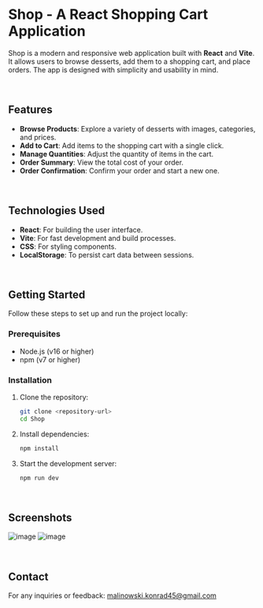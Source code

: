 # Shop - A React Shopping Cart Application

Shop is a modern and responsive web application built with **React** and **Vite**. It allows users to browse desserts, add them to a shopping cart, and place orders. The app is designed with simplicity and usability in mind.

<br>

## Features

- **Browse Products**: Explore a variety of desserts with images, categories, and prices.
- **Add to Cart**: Add items to the shopping cart with a single click.
- **Manage Quantities**: Adjust the quantity of items in the cart.
- **Order Summary**: View the total cost of your order.
- **Order Confirmation**: Confirm your order and start a new one.

<br>

##  Technologies Used

- **React**: For building the user interface.
- **Vite**: For fast development and build processes.
- **CSS**: For styling components.
- **LocalStorage**: To persist cart data between sessions.

<br>

## Getting Started

Follow these steps to set up and run the project locally:

### Prerequisites

- Node.js (v16 or higher)
- npm (v7 or higher)

### Installation

1. Clone the repository:

   ```bash
   git clone <repository-url>
   cd Shop
   ```

2. Install dependencies:

   ```bash
   npm install
   ```

3. Start the development server:

   ```bash
   npm run dev
   ```

<br>

## Screenshots
![image](https://github.com/user-attachments/assets/ec403ad8-58af-4986-86a3-e05f67bef21d)
![image](https://github.com/user-attachments/assets/0cc4ae69-5c25-4eb9-b1c7-c2ebc469d1d1)

<br>

## Contact

For any inquiries or feedback: [malinowski.konrad45@gmail.com](mailto:malinowski.konrad45@gmail.com)


